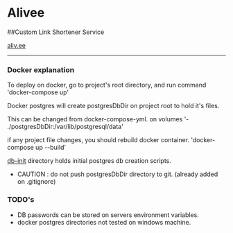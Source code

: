 # Alivee

##Custom Link Shortener Service

[aliv.ee](http://aliv.ee)

----

### Docker explanation
To deploy on docker, go to project's root directory, and run command 'docker-compose up'

Docker postgres will create postgresDbDir on project root to hold it's files.

This can be changed from docker-compose-yml. on volumes '- ./postgresDbDir:/var/lib/postgresql/data'

if any project file changes, you should rebuild docker container. 'docker-compose up --build'

[db-init](./db-init/README.md) directory holds initial postgres db creation scripts.


- CAUTION : do not push postgresDbDir directory to git. (already added on .gitignore)




### TODO's
- DB passwords can be stored on servers environment variables.
- docker postgres directories not tested on windows machine.